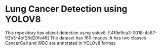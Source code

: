 # Lung Cancer Detection using YOLOV8
This repository has object detection using yolov8.
![4f9e9ca3-0018-4c87-92b3-4ef28d20fe46]
The dataset has 160 images. It has two classes CancerCell and WBC are annotated in YOLOv8 format. 
